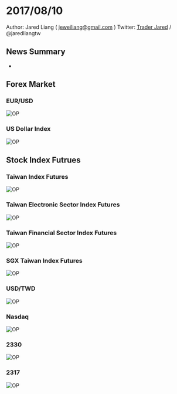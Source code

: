 # 2017/08/10 #
Author: Jared Liang ( jeweiliang@gmail.com )
Twitter: [Trader Jared](https://twitter.com/jaredliangtw) / @jaredliangtw 
## News Summary ##
* 

## Forex Market ##
### EUR/USD ###
![OP](imgs/20170810_m1ec.png "")
### US Dollar Index ###
![OP](imgs/20170810_ydx.png "")

## Stock Index Futrues ##
### Taiwan Index Futures ###
![OP](imgs/20170810_wtx.png "")
### Taiwan Electronic Sector Index Futures ###
![OP](imgs/20170810_wte.png "")
### Taiwan Financial Sector Index Futures ###
![OP](imgs/20170810_wtf.png "")
### SGX Taiwan Index Futures ###
![OP](imgs/20170810_sgx.png "")
### USD/TWD ###
![OP](imgs/20170810_twd.png "")
### Nasdaq ###
![OP](imgs/20170810_nas.png "")
### 2330 ###
![OP](imgs/20170810_2330.png "")
### 2317 ###
![OP](imgs/20170810_2317.png "")
